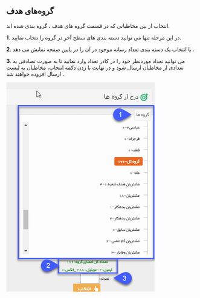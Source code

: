 ﻿## گروه‌های هدف



انتخاب از بین مخاطبانی که در قسمت گروه های هدف ، گروه بندی شده اند.

**1**. در این مرحله تنها می توانید دسته بندی های سطح آخر در گروه را نتخاب نمایید.

**2**.  با انتخاب یک دسته بندی تعداد رسانه موجود در آن را در پایین صفحه نمایش می دهد .

**3**. می توانید تعداد موردنظر خود را در کادر تعداد وارد نمایید تا به صورت تصادفی به تعدادی از مخاطبان ارسال شود و در نهایت با زدن دکمه انتخاب، مخاطبان به لیست ارسال افزوده خواهند شد . 

![](advertise-Step3SelectAudiences-bank4.png)

